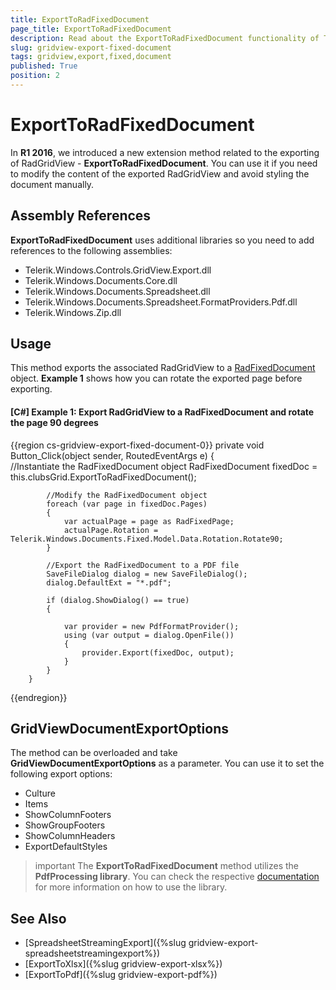 ```yaml
---
title: ExportToRadFixedDocument
page_title: ExportToRadFixedDocument
description: Read about the ExportToRadFixedDocument functionality of Telerik's {{ site.framework_name }} DataGrid used to modify the content of the exported grid without any manual styling.
slug: gridview-export-fixed-document
tags: gridview,export,fixed,document
published: True
position: 2
---
```


# ExportToRadFixedDocument

In __R1 2016__, we introduced a new extension method related to the exporting of RadGridView - **ExportToRadFixedDocument**. You can use it if you need to modify the content of the exported RadGridView and avoid styling the document manually.

## Assembly References

**ExportToRadFixedDocument** uses additional libraries so you need to add references to the following assemblies:

* Telerik.Windows.Controls.GridView.Export.dll
* Telerik.Windows.Documents.Core.dll
* Telerik.Windows.Documents.Spreadsheet.dll 
* Telerik.Windows.Documents.Spreadsheet.FormatProviders.Pdf.dll
* Telerik.Windows.Zip.dll

## Usage

This method exports the associated RadGridView to a [RadFixedDocument](https://docs.telerik.com/devtools/document-processing/libraries/radpdfprocessing/model/radfixeddocument) object. **Example 1** shows how you can rotate the exported page before exporting.

#### __[C#] Example 1: Export RadGridView to a RadFixedDocument and rotate the page 90 degrees__
{{region cs-gridview-export-fixed-document-0}}
	private void Button_Click(object sender, RoutedEventArgs e)
        {	
			//Instantiate the RadFixedDocument object
            RadFixedDocument fixedDoc = this.clubsGrid.ExportToRadFixedDocument();
			
			//Modify the RadFixedDocument object
            foreach (var page in fixedDoc.Pages)
            {
                var actualPage = page as RadFixedPage;
                actualPage.Rotation =  Telerik.Windows.Documents.Fixed.Model.Data.Rotation.Rotate90;
            }

			//Export the RadFixedDocument to a PDF file
            SaveFileDialog dialog = new SaveFileDialog();
            dialog.DefaultExt = "*.pdf";
          
            if (dialog.ShowDialog() == true)
            {

                var provider = new PdfFormatProvider();
                using (var output = dialog.OpenFile())
                {
                    provider.Export(fixedDoc, output);
                }
            }
        }
{{endregion}}

## GridViewDocumentExportOptions

The method can be overloaded and take __GridViewDocumentExportOptions__ as a parameter. You can use it to set the following export options:

* Culture
* Items
* ShowColumnFooters
* ShowGroupFooters
* ShowColumnHeaders
* ExportDefaultStyles  

>important The **ExportToRadFixedDocument** method utilizes the **PdfProcessing library**. You can check the respective [documentation](https://docs.telerik.com/devtools/document-processing/libraries/radpdfprocessing/overview) for more information on how to use the library.

## See Also

* [SpreadsheetStreamingExport]({%slug gridview-export-spreadsheetstreamingexport%})
* [ExportToXlsx]({%slug gridview-export-xlsx%})
* [ExportToPdf]({%slug gridview-export-pdf%})